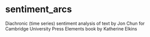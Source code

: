 # sentiment_arcs
Diachronic (time series) sentiment analysis of text by Jon Chun for Cambridge University Press Elements book by Katherine Elkins
